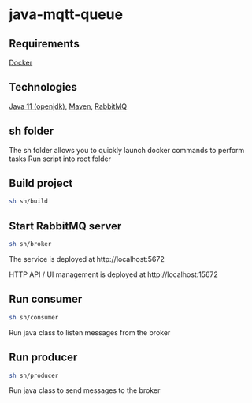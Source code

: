 # java-mqtt-queue

## Requirements
[Docker](https://www.docker.com/)

## Technologies 
[Java 11 (openjdk)](https://openjdk.org/projects/jdk/11/), [Maven](https://maven.apache.org/), [RabbitMQ](https://www.rabbitmq.com/)

## sh folder

The sh folder allows you to quickly launch docker commands to perform tasks
Run script into root folder

## Build project
```bash
sh sh/build
```

## Start RabbitMQ server
```bash
sh sh/broker
```

The service is deployed at http://localhost:5672

HTTP API / UI management is deployed at http://localhost:15672

## Run consumer
```bash
sh sh/consumer
```

Run java class to listen messages from the broker 

## Run producer
```bash
sh sh/producer
```

Run java class to send messages to the broker 
